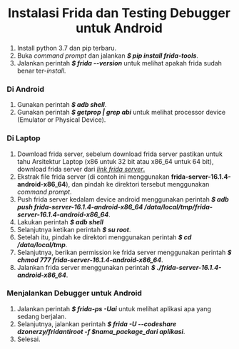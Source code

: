 <h1 align="center">Instalasi Frida dan Testing Debugger untuk Android</h1>

1. Install python 3.7 dan pip terbaru.
2. Buka *command prompt* dan jalankan ***$ pip install frida-tools***.
3. Jalankan perintah ***$ frida --version*** untuk melihat apakah frida sudah benar ter-*install*.

<h3 align="left">Di Android</h3>

1. Gunakan perintah ***$ adb shell***. 
2. Gunakan perintah ***$ getprop | grep abi*** untuk melihat processor device (Emulator or Physical Device).

<h3 align="left">Di Laptop</h3>

1. Download frida server, sebelum download frida server pastikan untuk tahu Arsitektur Laptop (x86 untuk 32 bit atau x86_64 untuk 64 bit), download frida server dari <a href="https://github.com/frida/frida/releases">*link frida server*.</a>
2. Ekstrak file frida server (di contoh ini menggunakan **frida-server-16.1.4-android-x86_64**), dan pindah ke direktori tersebut menggunakan *command prompt*.
3. Push frida server kedalam device android menggunakan perintah ***$ adb push frida-server-16.1.4-android-x86_64 /data/local/tmp/frida-server-16.1.4-android-x86_64***.
4. Lakukan perintah ***$ adb shell***
5. Selanjutnya ketikan perintah ***$ su root***.
6. Setelah itu, pindah ke direktori menggunakan perintah ***$ cd /data/local/tmp***.
7. Selanjutnya, berikan permission ke frida server menggunakan perintah ***$ chmod 777 frida-server-16.1.4-android-x86_64***.
8. Jalankan frida server menggunakan perintah ***$ ./frida-server-16.1.4-android-x86_64***.

<h3 align="left">Menjalankan Debugger untuk Android</h3>

1. Jalankan perintah ***$ frida-ps -Uai*** untuk melihat aplikasi apa yang sedang berjalan.
2. Selanjutnya, jalankan perintah ***$ frida -U --codeshare dzonerzy/fridantiroot -f $nama_package_dari aplikasi***.
3. Selesai.

